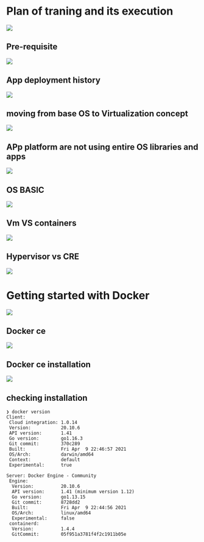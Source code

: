 # Plan of traning and its execution 

<img src="plan.png">

## Pre-requisite 

<img src="pre.png">


## App deployment history 

<img src="hist.png">

## moving from base OS to Virtualization concept 

<img src="vm.png">

## APp platform are not using entire OS libraries and apps

<img src="app1.png">


## OS BASIC 

<img src="os.png">

## Vm VS  containers

<img src="vmcont.png">

## Hypervisor vs CRE 

<img src="cre.png">

# Getting started with Docker 

<img src="docker1.png">

## Docker ce 

<img src="ce.png">


## Docker ce installation 

<img src="ceinstall.png">

## checking installation 

```
❯ docker version
Client:
 Cloud integration: 1.0.14
 Version:           20.10.6
 API version:       1.41
 Go version:        go1.16.3
 Git commit:        370c289
 Built:             Fri Apr  9 22:46:57 2021
 OS/Arch:           darwin/amd64
 Context:           default
 Experimental:      true

Server: Docker Engine - Community
 Engine:
  Version:          20.10.6
  API version:      1.41 (minimum version 1.12)
  Go version:       go1.13.15
  Git commit:       8728dd2
  Built:            Fri Apr  9 22:44:56 2021
  OS/Arch:          linux/amd64
  Experimental:     false
 containerd:
  Version:          1.4.4
  GitCommit:        05f951a3781f4f2c1911b05e
```

